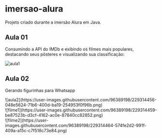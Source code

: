 # imersao-alura
Projeto criado durante a imersão Alura em Java.
<br>
<h2>Aula 01</h2>

<p>Consumindo a API do IMDb e exibindo os filmes mais populares, destacando seus pôsteres e visualizando sua classificação:</p>

![aula1](https://user-images.githubusercontent.com/96389198/228694459-19628484-c807-41ea-85c8-fce69482ce6c.png)
<br>
<h2>Aula 02</h2>

<p>Gerando figurinhas para Whatsapp</p>
![aula2](https://user-images.githubusercontent.com/96389198/229314456-048e5624-71b6-400d-ba19-254953f0f96b.png)
<br>
![filme1](https://user-images.githubusercontent.com/96389198/229314459-be87523b-d3cf-4162-ac0e-87840cc82852.png)
<br>
![filme2](https://user-images.githubusercontent.com/96389198/229314464-574fe2d2-991f-409a-a15c-c7f518c73e84.png)
